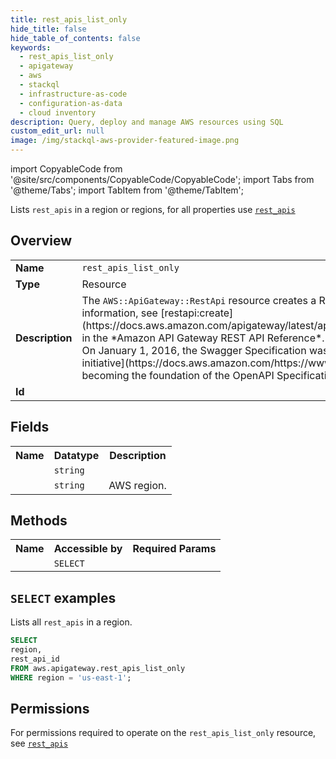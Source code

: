 ```yaml
---
title: rest_apis_list_only
hide_title: false
hide_table_of_contents: false
keywords:
  - rest_apis_list_only
  - apigateway
  - aws
  - stackql
  - infrastructure-as-code
  - configuration-as-data
  - cloud inventory
description: Query, deploy and manage AWS resources using SQL
custom_edit_url: null
image: /img/stackql-aws-provider-featured-image.png
---
```


import CopyableCode from '@site/src/components/CopyableCode/CopyableCode';
import Tabs from '@theme/Tabs';
import TabItem from '@theme/TabItem';

Lists <code>rest_apis</code> in a region or regions, for all properties use <a href="/services/serviceName/rest_apis/"><code>rest_apis</code></a>

## Overview
<table>
<tbody>
<tr><td><b>Name</b></td><td><code>rest_apis_list_only</code></td></tr>
<tr><td><b>Type</b></td><td>Resource</td></tr>
<tr><td><b>Description</b></td><td>The <code>AWS::ApiGateway::RestApi</code> resource creates a REST API. For more information, see &#91;restapi:create&#93;(https://docs.aws.amazon.com/apigateway/latest/api/API_CreateRestApi.html) in the *Amazon API Gateway REST API Reference*.<br />On January 1, 2016, the Swagger Specification was donated to the &#91;OpenAPI initiative&#93;(https://docs.aws.amazon.com/https://www.openapis.org/), becoming the foundation of the OpenAPI Specification.</td></tr>
<tr><td><b>Id</b></td><td><CopyableCode code="aws.apigateway.rest_apis_list_only" /></td></tr>
</tbody>
</table>

## Fields
<table>
<tbody>
<tr><th>Name</th><th>Datatype</th><th>Description</th></tr><tr><td><CopyableCode code="rest_api_id" /></td><td><code>string</code></td><td></td></tr>
<tr><td><CopyableCode code="region" /></td><td><code>string</code></td><td>AWS region.</td></tr>
</tbody>
</table>

## Methods

<table>
<tbody>
  <tr>
    <th>Name</th>
    <th>Accessible by</th>
    <th>Required Params</th>
  </tr>
  <tr>
    <td><CopyableCode code="list_resources" /></td>
    <td><code>SELECT</code></td>
    <td><CopyableCode code="region" /></td>
  </tr>
</tbody>
</table>

## `SELECT` examples
Lists all <code>rest_apis</code> in a region.
```sql
SELECT
region,
rest_api_id
FROM aws.apigateway.rest_apis_list_only
WHERE region = 'us-east-1';
```


## Permissions

For permissions required to operate on the <code>rest_apis_list_only</code> resource, see <a href="/services/apigateway/rest_apis/#permissions"><code>rest_apis</code></a>

